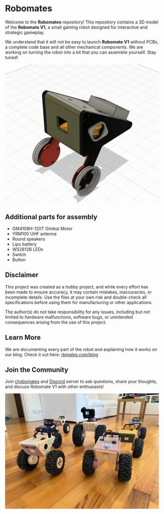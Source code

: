 # Robomates

Welcome to the **Robomates** repository! This repository contains a 3D model of the **Robomate V1**, a small gaming robot designed for interactive and strategic gameplay. 

We understand that it will not be easy to launch **Robomate V1** without PCBs, a complete code base and all other mechanical components. We are working on turning the robot into a kit that you can assemble yourself. Stay tuned!

![Robomate V1 CAD](https://github.com/art-rbmates/robomates/blob/main/Robomate%20V1/robomates_v1_cad.png)

## Additional parts for assembly

- GM4108H-120T Gimbal Motor
- YRM100 UHF antenna
- Round speakers
- Lipo battery
- WS2812B LEDs
- Switch
- Button

## Disclaimer

This project was created as a hobby project, and while every effort has been made to ensure accuracy, it may contain mistakes, inaccuracies, or incomplete details. Use the files at your own risk and double-check all specifications before using them for manufacturing or other applications.

The author(s) do not take responsibility for any issues, including but not limited to hardware malfunctions, software bugs, or unintended consequences arising from the use of this project.

## Learn More

We are documenting every part of the robot and explaining how it works on our blog. Check it out here: [rbmates.com/blog](https://rbmates.com/blog)

## Join the Community

Join [r/robomates]([https://discord.gg/uSednKAp4G](https://www.reddit.com/r/robomates/)) and [Discord](https://discord.gg/uSednKAp4G) server to ask questions, share your thoughts, and discuss Robomate V1 with other enthusiasts!

![Robomate V1 All](https://github.com/art-rbmates/robomates/blob/main/Robomate%20V1/robomates_v1_all.JPG)
